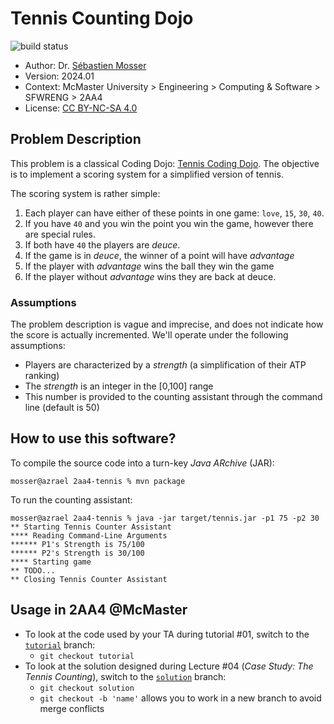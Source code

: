 # Tennis Counting Dojo

![build status](https://github.com/ace-lectures/2aa4-tennis/actions/workflows/build.yaml/badge.svg)

- Author: Dr. [Sébastien Mosser](https://mosser.github.io)
- Version: 2024.01
- Context: McMaster University > Engineering > Computing & Software > SFWRENG > 2AA4
- License: [CC BY-NC-SA 4.0](https://creativecommons.org/licenses/by-nc-sa/4.0/)

## Problem Description

This problem is a classical Coding Dojo: [Tennis Coding Dojo](https://codingdojo.org/kata/Tennis/).
The objective is to implement a scoring system for a simplified version of tennis.

The scoring system is rather simple:

1. Each player can have either of these points in one game: `love`, `15`, `30`, `40`.
2. If you have `40` and you win the point you win the game, however there are special rules.
3. If both have `40` the players are _deuce_.
4. If the game is in _deuce_, the winner of a point will have _advantage_
5. If the player with _advantage_ wins the ball they win the game
6. If the player without _advantage_ wins they are back at deuce.

### Assumptions

The problem description is vague and imprecise, and does not indicate how the score is actually 
incremented. We'll operate under the following assumptions:

- Players are characterized by a _strength_ (a simplification of their ATP ranking)
- The _strength_ is an integer in the [0,100] range
- This number is provided to the counting assistant through the command line (default is 50)

## How to use this software?

To compile the source code into a turn-key _Java ARchive_ (JAR):

```
mosser@azrael 2aa4-tennis % mvn package  
```

To run the counting assistant:

```
mosser@azrael 2aa4-tennis % java -jar target/tennis.jar -p1 75 -p2 30
** Starting Tennis Counter Assistant
**** Reading Command-Line Arguments
****** P1's Strength is 75/100
****** P2's Strength is 30/100
**** Starting game
** TODO...
** Closing Tennis Counter Assistant
```

## Usage in 2AA4 @McMaster

- To look at the code used by your TA during tutorial #01, switch to the
  [`tutorial`](https://github.com/ace-lectures/2aa4-tennis/tree/tutorial) branch:
  - `git checkout tutorial` 
- To look at the solution designed during Lecture #04 (_Case Study: The Tennis Counting_), switch 
  to the [`solution`](https://github.com/ace-lectures/2aa4-tennis/tree/solution) branch: 
  - `git checkout solution`
  - `git checkout -b 'name'` allows you to work in a new branch to avoid merge conflicts
